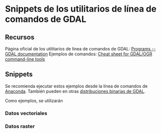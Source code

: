 # Snippets de los utilitarios de línea de comandos de GDAL

## Recursos
Página oficial de los utilitarios de línea de comandos de GDAL: [Programs -- GDAL documentation](https://gdal.org/programs/)
Ejemplos de comandos: [Cheat sheet for GDAL/OGR command-line tools](https://github.com/dwtkns/gdal-cheat-sheet)

## Snippets
Se recomienda ejecutar estos ejemplos desde la línea de comandos de [Anaconda](https://www.anaconda.com/). También pueden en otras [distribuciones binarias de GDAL](https://gdal.org/download.html#binaries).

Como ejemplos, se utilizarán 

### Datos vectoriales

### Datos raster
